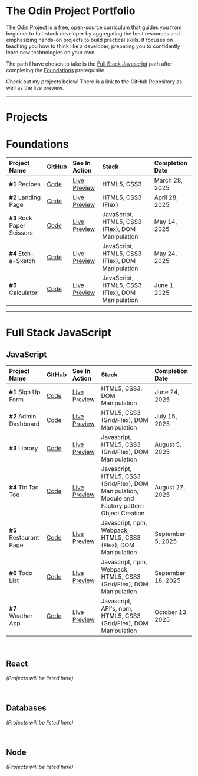 # The Odin Project Portfolio

[The Odin Project](https://www.theodinproject.com/) is a free, open-source curriculum that guides you from beginner to full-stack developer by aggregating the best resources and emphasizing hands-on projects to build practical skills. It focuses on teaching you how to think like a developer, preparing you to confidently learn new technologies on your own.

The path I have chosen to take is the [Full Stack Javascript](https://www.theodinproject.com/paths/full-stack-javascript) path after completing the [Foundations](https://www.theodinproject.com/paths/foundations) prerequisite. 


Check out my projects below! There is a link to the GitHub Repository as well as the live preview.

***

# Projects

# Foundations 

| Project Name | GitHub | See In Action | Stack | Completion Date |
| :--- | :--- | :--- | :--- | :--- |
| **#1** Recipes | [Code](https://github.com/DanielKolocka/odin-recipes) | [Live Preview](https://danielkolocka.github.io/odin-recipes/) | HTML5, CSS3 | March 28, 2025 |
| **#2** Landing Page | [Code](https://github.com/DanielKolocka/Website-Landing-Page) | [Live Preview](https://danielkolocka.github.io/website-landing-page/) | HTML5, CSS3 (Flex) | April 28, 2025 |
| **#3** Rock Paper Scissors | [Code](https://github.com/DanielKolocka/rock-papers-scissors) | [Live Preview](https://danielkolocka.github.io/rock-papers-scissors/) | JavaScript, HTML5, CSS3 (Flex), DOM Manipulation | May 14, 2025 |
| **#4** Etch-a-Sketch | [Code](https://github.com/DanielKolocka/etch-a-sketch) | [Live Preview](https://danielkolocka.github.io/etch-a-sketch/) | JavaScript, HTML5, CSS3 (Flex), DOM Manipulation | May 24, 2025 |
| **#5** Calculator | [Code](https://github.com/DanielKolocka/odin-calculator) | [Live Preview](https://danielkolocka.github.io/odin-calculator/) | JavaScript, HTML5, CSS3 (Flex), DOM Manipulation | June 1, 2025 |

***

# Full Stack JavaScript

## JavaScript

| Project Name | GitHub | See In Action | Stack | Completion Date |
| :--- | :--- | :--- | :--- | :--- |
| **#1** Sign Up Form | [Code](https://github.com/DanielKolocka/sign-up-form) | [Live Preview](https://danielkolocka.github.io/sign-up-form/) | HTML5, CSS3, DOM Manipulation | June 24, 2025 |
| **#2** Admin Dashboard | [Code](https://github.out/DanielKolocka/admin-dashboard) | [Live Preview](https://danielkolocka.github.io/admin-dashboard/) | HTML5, CSS3 (Grid/Flex), DOM Manipulation | July 15, 2025 |
| **#3** Library | [Code](https://github.com/DanielKolocka/library) | [Live Preview](https://danielkolocka.github.io/library/) | Javascript, HTML5, CSS3 (Grid/Flex), DOM Manipulation | August 5, 2025 |
| **#4** Tic Tac Toe | [Code](https://github.com/DanielKolocka/tic-tac-toe) | [Live Preview](https://danielkolocka.github.io/tic-tac-toe/) | Javascript, HTML5, CSS3 (Grid/Flex), DOM Manipulation, Module and Factory pattern Object Creation | August 27, 2025 |
| **#5** Restaurant Page | [Code](https://github.com/DanielKolocka/restaurant-page) | [Live Preview](https://danielkolocka.github.io/restaurant-page/) | Javascript, npm, Webpack, HTML5, CSS3 (Flex), DOM Manipulation | September 5, 2025 |
| **#6** Todo List | [Code](https://github.com/DanielKolocka/todo-list) | [Live Preview](https://danielkolocka.github.io/todo-list/) | Javascript, npm, Webpack, HTML5, CSS3 (Grid/Flex), DOM Manipulation | September 18, 2025 |
| **#7** Weather App | [Code](https://github.com/DanielKolocka/weather-app) | [Live Preview](https://danielkolocka.github.io/weather-app/) | Javascript, API's, npm, HTML5, CSS3 (Grid/Flex), DOM Manipulation | October 13, 2025 |

<br>

## React

*(Projects will be listed here)*

<br>

## Databases

*(Projects will be listed here)*

<br>

## Node

*(Projects will be listed here)*